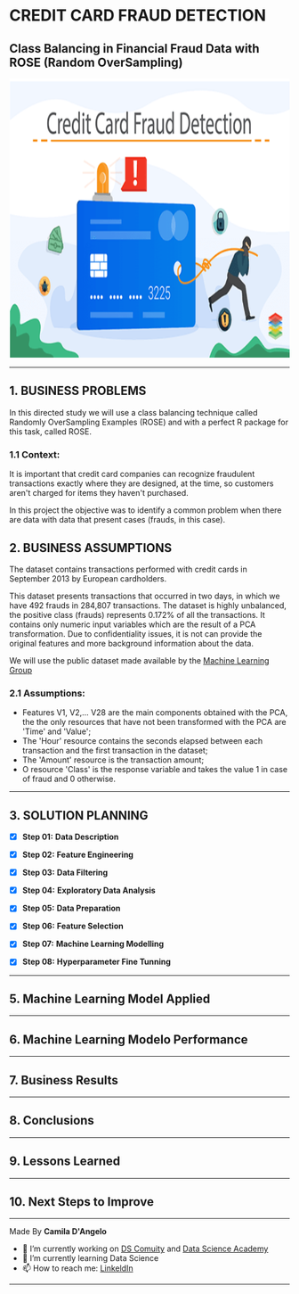 # **CREDIT CARD FRAUD DETECTION**

## Class Balancing in Financial Fraud Data with ROSE (Random OverSampling)

<div align="center">
<p float="left">
  <img src="/images/card.png" width="1000" height="500"/>
</p>
</div>

***
## 1. BUSINESS PROBLEMS

In this directed study we will use a class balancing technique called Randomly OverSampling Examples (ROSE) and with a perfect R package for this task, called ROSE.

### 1.1 **Context:**
 
It is important that credit card companies can recognize fraudulent transactions exactly where they are designed, at the time, so customers aren't charged for items they haven't purchased.

In this project the objective was to identify a common problem when there are data with data that present cases (frauds, in this case).

## 2. BUSINESS ASSUMPTIONS

The dataset contains transactions performed with credit cards in September 2013 by European cardholders.

This dataset presents transactions that occurred in two days, in which we have 492 frauds in 284,807 transactions. The dataset is highly unbalanced, the positive class (frauds) represents 0.172% of all the transactions. It contains only numeric input variables which are the result of a PCA transformation. Due to confidentiality issues, it is not can provide the original features and more background information about the data.

We will use the public dataset made available by the  [Machine Learning Group](https://www.kaggle.com/mlg-ulb/creditcardfraud)


 ### 2.1 **Assumptions:** 
 
   * Features V1, V2,… V28 are the main components obtained with the PCA, the the only resources that have not been transformed with the PCA are 'Time' and 'Value';
   * The 'Hour' resource contains the seconds elapsed between each transaction and the first transaction in the dataset;
   * The 'Amount' resource is the transaction amount;
   * O resource 'Class' is the response variable and takes the value 1 in case of fraud and 0 otherwise.
   
  ***
## 3. SOLUTION PLANNING

- [x] **Step 01:** **Data Description**

- [x] **Step 02:** **Feature Engineering**

- [x] **Step 03:** **Data Filtering**

- [x] **Step 04:** **Exploratory Data Analysis**

- [x] **Step 05:** **Data Preparation**

- [x] **Step 06:** **Feature Selection**

- [x] **Step 07:** **Machine Learning Modelling**

- [x] **Step 08:** **Hyperparameter Fine Tunning**

***
## 5. Machine Learning Model Applied

***
## 6. Machine Learning Modelo Performance

***
## 7. Business Results

***
## 8. Conclusions

***
## 9. Lessons Learned

***
## 10. Next Steps to Improve

***
Made By **Camila D'Angelo**

- 🔭 I’m currently working on [DS Comuity](https://www.comunidadedatascience.com/) and [Data Science Academy](https://www.datascienceacademy.com.br/bundle/formacao-cientista-de-dados)
- 🌱 I’m currently learning Data Science
- 📫 How to reach me: 
[LinkeldIn](https://www.linkedin.com/in/camiladangelotempesta/)


***
